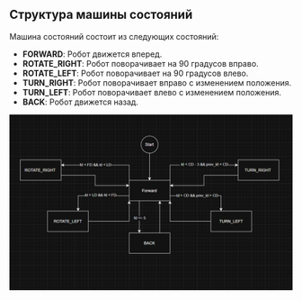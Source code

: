 ## Структура машины состояний
Машина состояний состоит из следующих состояний:
- **FORWARD**: Робот движется вперед.
- **ROTATE_RIGHT**: Робот поворачивает на 90 градусов вправо.
- **ROTATE_LEFT**: Робот поворачивает на 90 градусов влево.
- **TURN_RIGHT**: Робот поворачивает вправо с изменением положения.
- **TURN_LEFT**: Робот поворачивает влево с изменением положения.
- **BACK**: Робот движется назад.

![Diagram of State Machine](StateMachine.png)
